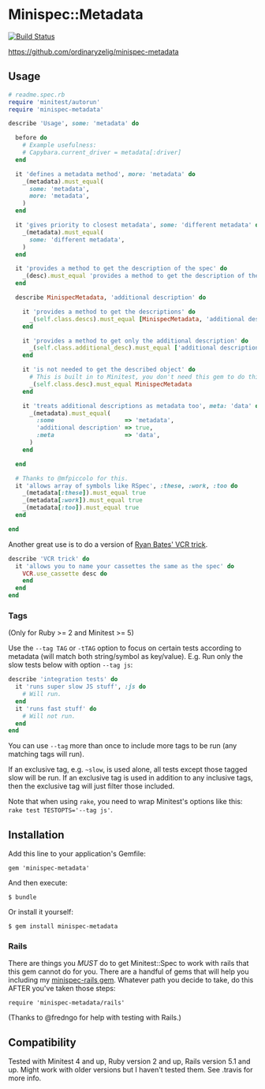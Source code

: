 Minispec::Metadata
==================

[![Build Status](https://secure.travis-ci.org/ordinaryzelig/minispec-metadata.png?branch=master)](http://travis-ci.org/ordinaryzelig/minispec-metadata)

https://github.com/ordinaryzelig/minispec-metadata

## Usage

```ruby
# readme.spec.rb
require 'minitest/autorun'
require 'minispec-metadata'

describe 'Usage', some: 'metadata' do

  before do
    # Example usefulness:
    # Capybara.current_driver = metadata[:driver]
  end

  it 'defines a metadata method', more: 'metadata' do
    _(metadata).must_equal(
      some: 'metadata',
      more: 'metadata',
    )
  end

  it 'gives priority to closest metadata', some: 'different metadata' do
    _(metadata).must_equal(
      some: 'different metadata',
    )
  end

  it 'provides a method to get the description of the spec' do
    _(desc).must_equal 'provides a method to get the description of the spec'
  end

  describe MinispecMetadata, 'additional description' do

    it 'provides a method to get the descriptions' do
      _(self.class.descs).must_equal [MinispecMetadata, 'additional description']
    end

    it 'provides a method to get only the additional description' do
      _(self.class.additional_desc).must_equal ['additional description']
    end

    it 'is not needed to get the described object' do
      # This is built in to Minitest, you don't need this gem to do this.
      _(self.class.desc).must_equal MinispecMetadata
    end

    it 'treats additional descriptions as metadata too', meta: 'data' do
      _(metadata).must_equal(
        :some                    => 'metadata',
        'additional description' => true,
        :meta                    => 'data',
      )
    end

  end

  # Thanks to @mfpiccolo for this.
  it 'allows array of symbols like RSpec', :these, :work, :too do
    _(metadata[:these]).must_equal true
    _(metadata[:work]).must_equal true
    _(metadata[:too]).must_equal true
  end

end
```

Another great use is to do a version of [Ryan Bates' VCR trick](http://railscasts.com/episodes/291-testing-with-vcr?view=asciicast).

```ruby
describe 'VCR trick' do
  it 'allows you to name your cassettes the same as the spec' do
    VCR.use_cassette desc do
    end
  end
end
```

### Tags

(Only for Ruby >= 2 and Minitest >= 5)

Use the `--tag TAG` or `-tTAG` option to focus on certain tests according to metadata (will match both string/symbol as key/value).
E.g. Run only the slow tests below with option `--tag js`:

```ruby
describe 'integration tests' do
  it 'runs super slow JS stuff', :js do
    # Will run.
  end
  it 'runs fast stuff' do
    # Will not run.
  end
end
```

You can use `--tag` more than once to include more tags to be run (any matching tags will run).

If an exclusive tag, e.g. `~slow`, is used alone, all tests except those tagged slow will be run.
If an exclusive tag is used in addition to any inclusive tags, then the exclusive tag will just filter those included.

Note that when using `rake`, you need to wrap Minitest's options like this: `rake test TESTOPTS='--tag js'`.

## Installation

Add this line to your application's Gemfile:

    gem 'minispec-metadata'

And then execute:

    $ bundle

Or install it yourself:

    $ gem install minispec-metadata

### Rails

There are things you *MUST* do to get Minitest::Spec to work with rails that this gem cannot do for you.
There are a handful of gems that will help you including my [minispec-rails gem](https://github.com/ordinaryzelig/minispec-rails).
Whatever path you decide to take, do this AFTER you've taken those steps:

`require 'minispec-metadata/rails'`

(Thanks to @fredngo for help with testing with Rails.)

## Compatibility

Tested with Minitest 4 and up, Ruby version 2 and up, Rails version 5.1 and up.
Might work with older versions but I haven't tested them.
See .travis for more info.
